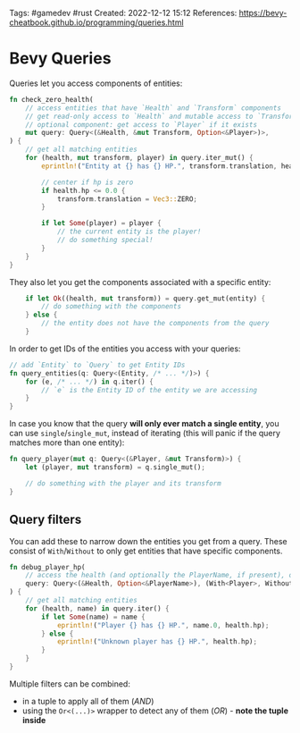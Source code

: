 Tags: #gamedev #rust 
Created: 2022-12-12 15:12
References: https://bevy-cheatbook.github.io/programming/queries.html

# Bevy Queries
Queries let you access components of entities:

```rust
fn check_zero_health(
    // access entities that have `Health` and `Transform` components
    // get read-only access to `Health` and mutable access to `Transform`
    // optional component: get access to `Player` if it exists
    mut query: Query<(&Health, &mut Transform, Option<&Player>)>,
) {
    // get all matching entities
    for (health, mut transform, player) in query.iter_mut() {
        eprintln!("Entity at {} has {} HP.", transform.translation, health.hp);

        // center if hp is zero
        if health.hp <= 0.0 {
            transform.translation = Vec3::ZERO;
        }

        if let Some(player) = player {
            // the current entity is the player!
            // do something special!
        }
    }
}
```

They also let you get the components associated with a specific entity:

```rust
    if let Ok((health, mut transform)) = query.get_mut(entity) {
        // do something with the components
    } else {
        // the entity does not have the components from the query
    }
```

In order to get IDs of the entities you access with your queries:

```rust
// add `Entity` to `Query` to get Entity IDs
fn query_entities(q: Query<(Entity, /* ... */)>) {
    for (e, /* ... */) in q.iter() {
        // `e` is the Entity ID of the entity we are accessing
    }
}
```

In case you know that the query **will only ever match a single entity**, you can use `single`/`single_mut`, instead of iterating (this will panic if the query matches more than one entity):

```rust
fn query_player(mut q: Query<(&Player, &mut Transform)>) {
    let (player, mut transform) = q.single_mut();

    // do something with the player and its transform
}
```

## Query filters
You can add these to narrow down the entities you get from a query. These consist of `With`/`Without` to only get entities that have specific components.

```rust
fn debug_player_hp(
    // access the health (and optionally the PlayerName, if present), only for friendly players
    query: Query<(&Health, Option<&PlayerName>), (With<Player>, Without<Enemy>)>,
) {
    // get all matching entities
    for (health, name) in query.iter() {
        if let Some(name) = name {
            eprintln!("Player {} has {} HP.", name.0, health.hp);
        } else {
            eprintln!("Unknown player has {} HP.", health.hp);
        }
    }
}
```

Multiple filters can be combined:
- in a tuple to apply all of them (*AND*)
- using the `Or<(...)>` wrapper to detect any of them (*OR*) - **note the tuple inside**